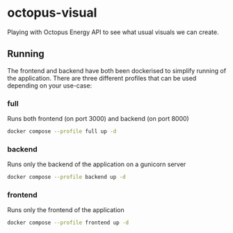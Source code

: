 # octopus-visual
Playing with Octopus Energy API to see what usual visuals we can create.

## Running
The frontend and backend have both been dockerised to simplify running of the application. There are three different profiles that can be used depending on your use-case:
### full
Runs both frontend (on port 3000) and backend (on port 8000)
```bash
docker compose --profile full up -d
```
### backend
Runs only the backend of the application on a gunicorn server
```bash
docker compose --profile backend up -d
```
### frontend
Runs only the frontend of the application
```bash
docker compose --profile frontend up -d
```